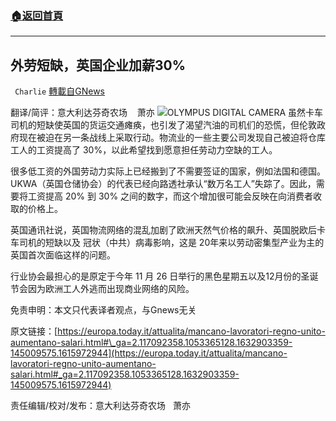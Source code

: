 ###  [:house:返回首頁](https://github.com/ourhimalayas/txt)
---


## 外劳短缺，英国企业加薪30%
` Charlie` [轉載自GNews](https://gnews.org/zh-hans/1562283/)

翻译/简评：意大利达芬奇农场    萧亦
![](https://assets.gnews.org/wp-content/uploads/2021/09/09293-1.jpg)OLYMPUS DIGITAL CAMERA
虽然卡车司机的短缺使英国的货运交通瘫痪，也引发了渴望汽油的司机们的恐慌，但伦敦政府现在被迫在另一条战线上采取行动。物流业的一些主要公司发现自己被迫将仓库工人的工资提高了 30%，以此希望找到愿意担任劳动力空缺的工人。

很多低工资的外国劳动力实际上已经搬到了不需要签证的国家，例如法国和德国。 UKWA（英国仓储协会）的代表已经向路透社承认“数万名工人”失踪了。因此，需要将工资提高 20% 到 30% 之间的数字，而这个增加很可能会反映在向消费者收取的价格上。

英国通讯社说，英国物流网络的混乱加剧了欧洲天然气价格的飙升、英国脱欧后卡车司机的短缺以及 冠状（中共）病毒影响，这是 20年来以劳动密集型产业为主的英国首次面临这样的问题。

行业协会最担心的是原定于今年 11 月 26 日举行的黑色星期五以及12月份的圣诞节会因为欧洲工人外逃而出现商业网络的风险。

免责申明：本文只代表译者观点，与Gnews无关

原文链接：[https://europa.today.it/attualita/mancano-lavoratori-regno-unito-aumentano-salari.html#\_ga=2.117092358.1053365128.1632903359-145009575.1615972944](https://europa.today.it/attualita/mancano-lavoratori-regno-unito-aumentano-salari.html#_ga=2.117092358.1053365128.1632903359-145009575.1615972944)

责任编辑/校对/发布：意大利达芬奇农场   萧亦
